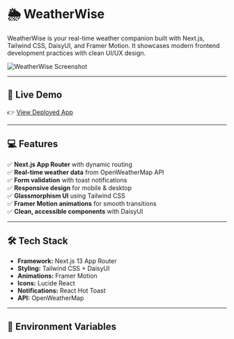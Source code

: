 # 🌦️ WeatherWise

WeatherWise is your real-time weather companion built with Next.js, Tailwind CSS, DaisyUI, and Framer Motion. It showcases modern frontend development practices with clean UI/UX design.

![WeatherWise Screenshot](./public/weatherwise-screenshot.png) <!-- Optional: Add a real screenshot path -->

---

## 🚀 **Live Demo**

👉 [View Deployed App](https://your-vercel-deployment-link.vercel.app)

---

## 💻 **Features**

✅ **Next.js App Router** with dynamic routing  
✅ **Real-time weather data** from OpenWeatherMap API  
✅ **Form validation** with toast notifications  
✅ **Responsive design** for mobile & desktop  
✅ **Glassmorphism UI** using Tailwind CSS  
✅ **Framer Motion animations** for smooth transitions  
✅ **Clean, accessible components** with DaisyUI

---

## 🛠️ **Tech Stack**

- **Framework:** Next.js 13 App Router
- **Styling:** Tailwind CSS + DaisyUI
- **Animations:** Framer Motion
- **Icons:** Lucide React
- **Notifications:** React Hot Toast
- **API:** OpenWeatherMap

---

## 🔑 **Environment Variables**
